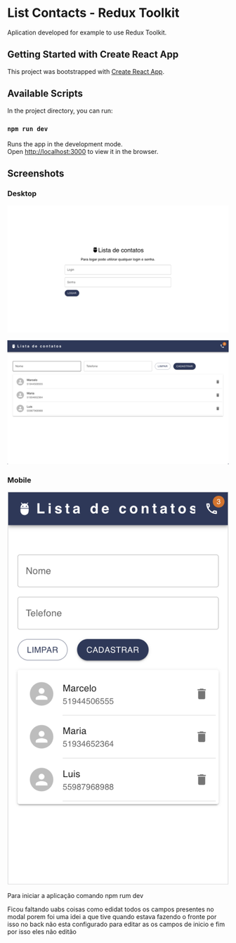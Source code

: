 # List Contacts - Redux Toolkit

Aplication developed for example to use Redux Toolkit.

## Getting Started with Create React App

This project was bootstrapped with [Create React App](https://github.com/facebook/create-react-app).

## Available Scripts

In the project directory, you can run:

### `npm run dev`

Runs the app in the development mode.\
Open [http://localhost:3000](http://localhost:3000) to view it in the browser.

## Screenshots

### Desktop

![image](https://github.com/marcelo-growdev/list-contacts-redux-tollkit/blob/master/public/images/screenshots/login.png)

![image](https://github.com/marcelo-growdev/list-contacts-redux-tollkit/blob/master/public/images/screenshots/app-desktop.png)

### Mobile

![image](https://github.com/marcelo-growdev/list-contacts-redux-tollkit/blob/master/public/images/screenshots/app-mobile.png)

Para iniciar a aplicação comando npm rum dev

Ficou faltando uabs coisas como edidat todos os campos presentes no modal
porem foi uma idei a que tive quando estava fazendo o fronte por isso
no back não esta configurado para editar as os campos de inicio e fim
por isso eles não editão
